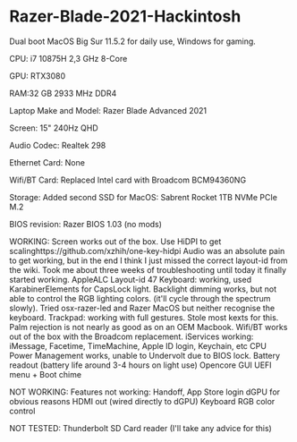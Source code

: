# Razer-Blade-2021-Hackintosh

Dual boot MacOS Big Sur 11.5.2 for daily use, Windows for gaming.

CPU: i7 10875H 2,3 GHz 8-Core

GPU: RTX3080

RAM:32 GB 2933 MHz DDR4

Laptop Make and Model: Razer Blade Advanced 2021

Screen: 15" 240Hz QHD

Audio Codec: Realtek 298

Ethernet Card: None

Wifi/BT Card: Replaced Intel card with Broadcom BCM94360NG

Storage: Added second SSD for MacOS: Sabrent Rocket 1TB NVMe PCIe M.2

BIOS revision: Razer BIOS 1.03 (no mods)


WORKING:
Screen works out of the box. Use HiDPI to get scalinghttps://github.com/xzhih/one-key-hidpi
Audio was an absolute pain to get working, but in the end I think I just missed the correct layout-id from the wiki. Took me about three weeks of troubleshooting until today it finally started working. AppleALC Layout-id 47
Keyboard: working, used KarabinerElements for CapsLock light. Backlight dimming works, but not able to control the RGB lighting colors. (it'll cycle through the spectrum slowly). Tried osx-razer-led and Razer MacOS but neither recognise the keyboard.
Trackpad: working with full gestures. Stole most kexts for this. Palm rejection is not nearly as good as on an OEM Macbook.
Wifi/BT works out of the box with the Broadcom replacement.
iServices working: iMessage, Facetime, TimeMachine, Apple ID login, Keychain, etc
CPU Power Management works, unable to Undervolt due to BIOS lock.
Battery readout (battery life around 3-4 hours on light use)
Opencore GUI UEFI menu + Boot chime


NOT WORKING:
Features not working: Handoff, App Store login
dGPU for obvious reasons
HDMI out (wired directly to dGPU)
Keyboard RGB color control


NOT TESTED:
Thunderbolt
SD Card reader (I'll take any advice for this)
